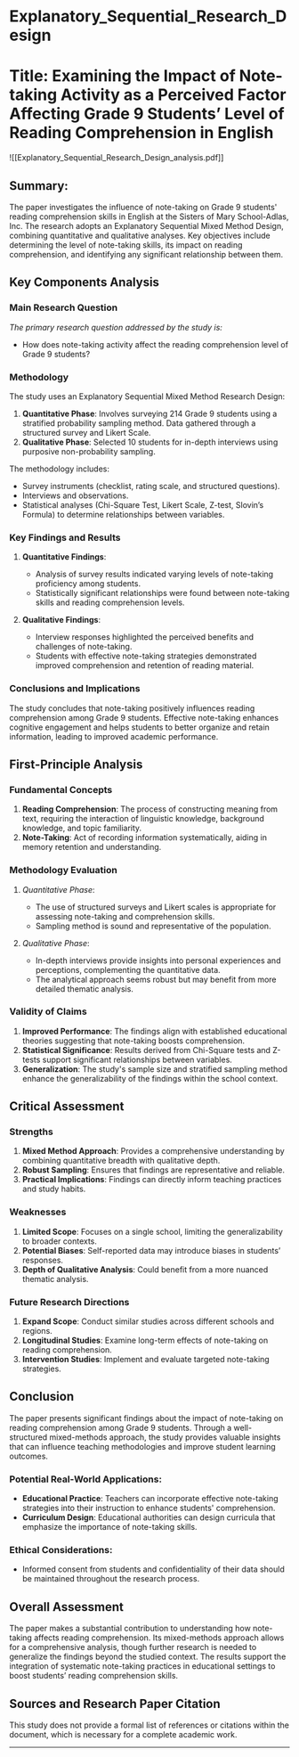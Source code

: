 # Explanatory_Sequential_Research_Design

# Title: Examining the Impact of Note-taking Activity as a Perceived Factor Affecting Grade 9 Students’ Level of Reading Comprehension in English
![[Explanatory_Sequential_Research_Design_analysis.pdf]]

## Summary:
The paper investigates the influence of note-taking on Grade 9 students' reading comprehension skills in English at the Sisters of Mary School-Adlas, Inc. The research adopts an Explanatory Sequential Mixed Method Design, combining quantitative and qualitative analyses. Key objectives include determining the level of note-taking skills, its impact on reading comprehension, and identifying any significant relationship between them.

## Key Components Analysis

### Main Research Question

*The primary research question addressed by the study is:* 
- How does note-taking activity affect the reading comprehension level of Grade 9 students?

### Methodology

The study uses an Explanatory Sequential Mixed Method Research Design:
1. **Quantitative Phase**: Involves surveying 214 Grade 9 students using a stratified probability sampling method. Data gathered through a structured survey and Likert Scale.
2. **Qualitative Phase**: Selected 10 students for in-depth interviews using purposive non-probability sampling.

The methodology includes:
- Survey instruments (checklist, rating scale, and structured questions).
- Interviews and observations.
- Statistical analyses (Chi-Square Test, Likert Scale, Z-test, Slovin’s Formula) to determine relationships between variables.

### Key Findings and Results

1. **Quantitative Findings**:
   - Analysis of survey results indicated varying levels of note-taking proficiency among students.
   - Statistically significant relationships were found between note-taking skills and reading comprehension levels.

2. **Qualitative Findings**:
   - Interview responses highlighted the perceived benefits and challenges of note-taking.
   - Students with effective note-taking strategies demonstrated improved comprehension and retention of reading material.

### Conclusions and Implications

The study concludes that note-taking positively influences reading comprehension among Grade 9 students. Effective note-taking enhances cognitive engagement and helps students to better organize and retain information, leading to improved academic performance.

## First-Principle Analysis

### Fundamental Concepts

1. **Reading Comprehension**: The process of constructing meaning from text, requiring the interaction of linguistic knowledge, background knowledge, and topic familiarity.
2. **Note-Taking**: Act of recording information systematically, aiding in memory retention and understanding.

### Methodology Evaluation

1. *Quantitative Phase*: 
   - The use of structured surveys and Likert scales is appropriate for assessing note-taking and comprehension skills.
   - Sampling method is sound and representative of the population.

2. *Qualitative Phase*:
   - In-depth interviews provide insights into personal experiences and perceptions, complementing the quantitative data.
   - The analytical approach seems robust but may benefit from more detailed thematic analysis.

### Validity of Claims

1. **Improved Performance**: The findings align with established educational theories suggesting that note-taking boosts comprehension.
2. **Statistical Significance**: Results derived from Chi-Square tests and Z-tests support significant relationships between variables.
3. **Generalization**: The study's sample size and stratified sampling method enhance the generalizability of the findings within the school context.

## Critical Assessment

### Strengths

1. **Mixed Method Approach**: Provides a comprehensive understanding by combining quantitative breadth with qualitative depth.
2. **Robust Sampling**: Ensures that findings are representative and reliable.
3. **Practical Implications**: Findings can directly inform teaching practices and study habits.

### Weaknesses

1. **Limited Scope**: Focuses on a single school, limiting the generalizability to broader contexts.
2. **Potential Biases**: Self-reported data may introduce biases in students’ responses.
3. **Depth of Qualitative Analysis**: Could benefit from a more nuanced thematic analysis.

### Future Research Directions

1. **Expand Scope**: Conduct similar studies across different schools and regions.
2. **Longitudinal Studies**: Examine long-term effects of note-taking on reading comprehension.
3. **Intervention Studies**: Implement and evaluate targeted note-taking strategies.

## Conclusion

The paper presents significant findings about the impact of note-taking on reading comprehension among Grade 9 students. Through a well-structured mixed-methods approach, the study provides valuable insights that can influence teaching methodologies and improve student learning outcomes.

### Potential Real-World Applications:
- **Educational Practice**: Teachers can incorporate effective note-taking strategies into their instruction to enhance students' comprehension.
- **Curriculum Design**: Educational authorities can design curricula that emphasize the importance of note-taking skills.

### Ethical Considerations:
- Informed consent from students and confidentiality of their data should be maintained throughout the research process.

## Overall Assessment

The paper makes a substantial contribution to understanding how note-taking affects reading comprehension. Its mixed-methods approach allows for a comprehensive analysis, though further research is needed to generalize the findings beyond the studied context. The results support the integration of systematic note-taking practices in educational settings to boost students’ reading comprehension skills.

## Sources and Research Paper Citation
This study does not provide a formal list of references or citations within the document, which is necessary for a complete academic work.

___